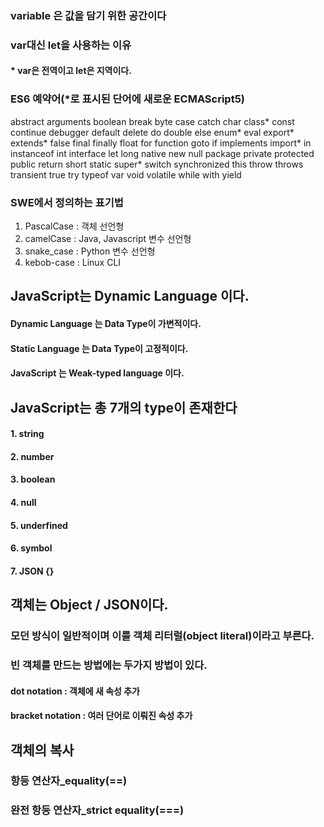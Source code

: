 ### variable 은 값을 담기 위한 공간이다
### var대신 let을 사용하는 이유
#### * var은 전역이고 let은 지역이다.
### ES6 예약어(*로 표시된 단어에 새로운 ECMAScript5)
abstract	arguments	boolean	break	byte
case	catch	char	class*	const
continue	debugger	default	delete	do
double	else	enum*	eval	export*
extends*	false	final	finally	 float
for	function	goto	if	implements
import*	in	instanceof	int	interface
let	long	native	new	null
package	private	protected	public	return
short	static	super*	switch	synchronized
this	throw	throws	transient	true
try	typeof	var	void	volatile
while	with	yield		

### SWE에서 정의하는 표기법
1. PascalCase : 객체 선언형
2. camelCase : Java, Javascript 변수 선언형 
3. snake_case : Python 변수 선언형
4. kebob-case : Linux CLI

## JavaScript는 Dynamic Language 이다.
#### Dynamic Language 는 Data Type이 가변적이다.
#### Static Language 는 Data Type이 고정적이다.
#### JavaScript 는 Weak-typed language 이다.

## JavaScript는 총 7개의 type이 존재한다
#### 1. string
#### 2. number
#### 3. boolean
#### 4. null
#### 5. underfined
#### 6. symbol
#### 7. JSON {}


## 객체는 Object / JSON이다.
### 모던 방식이 일반적이며 이를 객체 리터럴(object literal)이라고 부른다.
### 빈 객체를 만드는 방법에는 두가지 방법이 있다.
#### dot notation : 객체에 새 속성 추가
#### bracket notation : 여러 단어로 이뤄진 속성 추가

## 객체의 복사
### 항등 연산자_equality(==)
### 완전 항등 연산자_strict equality(===)


 